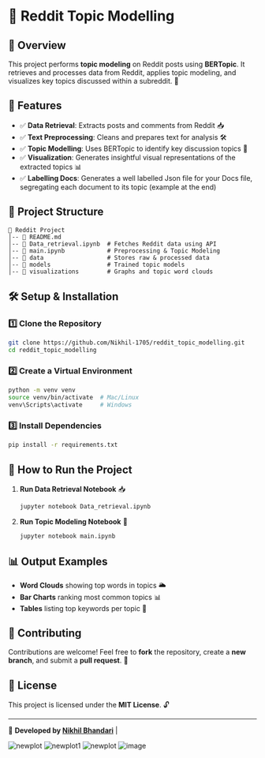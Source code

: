 # 📌 Reddit Topic Modelling

## 📖 Overview
This project performs **topic modeling** on Reddit posts using **BERTopic**. It retrieves and processes data from Reddit, applies topic modeling, and visualizes key topics discussed within a subreddit. 🚀

## 🔧 Features
- ✅ **Data Retrieval**: Extracts posts and comments from Reddit 📥
- ✅ **Text Preprocessing**: Cleans and prepares text for analysis 🛠️
- ✅ **Topic Modelling**: Uses BERTopic to identify key discussion topics 🎯
- ✅ **Visualization**: Generates insightful visual representations of the extracted topics 📊
- ✅ **Labelling Docs**: Generates a well labelled Json file for your Docs file, segregating each document to its topic (example at the end)


## 📂 Project Structure
```
📁 Reddit Project
│-- 📜 README.md
│-- 📜 Data_retrieval.ipynb  # Fetches Reddit data using API
│-- 📜 main.ipynb            # Preprocessing & Topic Modeling
│-- 📁 data                  # Stores raw & processed data
│-- 📁 models                # Trained topic models
│-- 📁 visualizations        # Graphs and topic word clouds
```

## 🛠️ Setup & Installation
### 1️⃣ **Clone the Repository**
```sh
git clone https://github.com/Nikhil-1705/reddit_topic_modelling.git
cd reddit_topic_modelling
```
### 2️⃣ **Create a Virtual Environment**
```sh
python -m venv venv
source venv/bin/activate  # Mac/Linux
venv\Scripts\activate     # Windows
```
### 3️⃣ **Install Dependencies**
```sh
pip install -r requirements.txt
```

## 🚀 How to Run the Project
1. **Run Data Retrieval Notebook** 📥
   ```sh
   jupyter notebook Data_retrieval.ipynb
   ```
2. **Run Topic Modeling Notebook** 🧠
   ```sh
   jupyter notebook main.ipynb
   ```

## 📊 Output Examples
- **Word Clouds** showing top words in topics 🌥️
- **Bar Charts** ranking most common topics 📊
- **Tables** listing top keywords per topic 📜

## 📝 Contributing
Contributions are welcome! Feel free to **fork** the repository, create a **new branch**, and submit a **pull request**. 🤝

## 📜 License
This project is licensed under the **MIT License**. 🔓

---
📩 **Developed by [Nikhil Bhandari](https://github.com/Nikhil-1705)** | 

![newplot](https://github.com/user-attachments/assets/c4d4d894-e5ed-4e00-98d7-a5ab7af56841)
![newplot1](https://github.com/user-attachments/assets/8d2e21d1-b382-46f2-b86a-98b63b5dac1d)
![newplot](https://github.com/user-attachments/assets/bdef4889-c877-4bcb-87bc-074b59c284a6)
![image](https://github.com/user-attachments/assets/4df28ce8-ea57-465c-940f-fb0c6f88ffdf)



